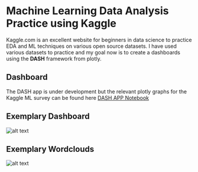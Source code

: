 # Machine Learning Data Analysis Practice using Kaggle

Kaggle.com is an excellent website for beginners in data science to practice EDA and ML techniques on various open source datasets. I have used various datasets to practice and my goal now is to create a dashboards using the **DASH** framework from plotly.

## Dashboard
The DASH app is under development but the relevant plotly graphs for the Kaggle ML survey can be found here
[DASH APP Notebook](https://github.com/harisyammnv/Machine_learning_practice_kaggle/blob/master/kaggle_survey_analysis.ipynb)

## Exemplary Dashboard 
![alt text](https://github.com/harisyammnv/Machine_learning_practice_kaggle/blob/master/dashboard_example.PNG)

## Exemplary Wordclouds
![alt text](https://github.com/harisyammnv/Machine_learning_practice_kaggle/blob/master/NLP_word_clouds.png)
